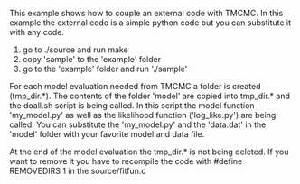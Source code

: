 This example shows how to couple an external code with TMCMC. In this example the external code is a simple python code but you can substitute it with any code.

1. go to ./source and run make
2. copy 'sample' to the 'example' folder
3. go to the 'example' folder and run './sample'

For each model evaluation needed from TMCMC a folder is created (tmp_dir.\*). The contents of  the folder 'model' are copied into tmp_dir.\* and the doall.sh script is being called. In this  script the model function 'my_model.py' as well as the likelihood function ('log_like.py')  are being called. You can substitute the 'my_model.py' and the 'data.dat' in the 'model' folder  with your favorite model and data file.


At the end of the model evaluation the tmp_dir.\* is not being deleted. If you want to remove
it you have to recompile the code with
	#define REMOVEDIRS  1
in the source/fitfun.c
